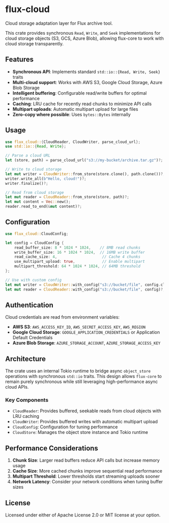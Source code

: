 # flux-cloud

Cloud storage adaptation layer for Flux archive tool.

This crate provides synchronous `Read`, `Write`, and `Seek` implementations for cloud storage objects (S3, GCS, Azure Blob), allowing flux-core to work with cloud storage transparently.

## Features

- **Synchronous API**: Implements standard `std::io::{Read, Write, Seek}` traits
- **Multi-cloud support**: Works with AWS S3, Google Cloud Storage, Azure Blob Storage
- **Intelligent buffering**: Configurable read/write buffers for optimal performance
- **Caching**: LRU cache for recently read chunks to minimize API calls
- **Multipart uploads**: Automatic multipart upload for large files
- **Zero-copy where possible**: Uses `bytes::Bytes` internally

## Usage

```rust
use flux_cloud::{CloudReader, CloudWriter, parse_cloud_url};
use std::io::{Read, Write};

// Parse a cloud URL
let (store, path) = parse_cloud_url("s3://my-bucket/archive.tar.gz")?;

// Write to cloud storage
let mut writer = CloudWriter::from_store(store.clone(), path.clone())?;
writer.write_all(b"Hello, cloud!")?;
writer.finalize()?;

// Read from cloud storage
let mut reader = CloudReader::from_store(store, path)?;
let mut content = Vec::new();
reader.read_to_end(&mut content)?;
```

## Configuration

```rust
use flux_cloud::CloudConfig;

let config = CloudConfig {
    read_buffer_size: 8 * 1024 * 1024,    // 8MB read chunks
    write_buffer_size: 16 * 1024 * 1024,  // 16MB write buffer
    read_cache_size: 4,                    // Cache 4 chunks
    use_multipart_upload: true,            // Enable multipart
    multipart_threshold: 64 * 1024 * 1024, // 64MB threshold
};

// Use with custom config
let mut writer = CloudWriter::with_config("s3://bucket/file", config.clone())?;
let mut reader = CloudReader::with_config("s3://bucket/file", config)?;
```

## Authentication

Cloud credentials are read from environment variables:

- **AWS S3**: `AWS_ACCESS_KEY_ID`, `AWS_SECRET_ACCESS_KEY`, `AWS_REGION`
- **Google Cloud Storage**: `GOOGLE_APPLICATION_CREDENTIALS` or Application Default Credentials
- **Azure Blob Storage**: `AZURE_STORAGE_ACCOUNT`, `AZURE_STORAGE_ACCESS_KEY`

## Architecture

The crate uses an internal Tokio runtime to bridge async `object_store` operations with synchronous `std::io` traits. This design allows `flux-core` to remain purely synchronous while still leveraging high-performance async cloud APIs.

### Key Components

- `CloudReader`: Provides buffered, seekable reads from cloud objects with LRU caching
- `CloudWriter`: Provides buffered writes with automatic multipart upload
- `CloudConfig`: Configuration for tuning performance
- `CloudStore`: Manages the object store instance and Tokio runtime

## Performance Considerations

1. **Chunk Size**: Larger read buffers reduce API calls but increase memory usage
2. **Cache Size**: More cached chunks improve sequential read performance
3. **Multipart Threshold**: Lower thresholds start streaming uploads sooner
4. **Network Latency**: Consider your network conditions when tuning buffer sizes

## License

Licensed under either of Apache License 2.0 or MIT license at your option.